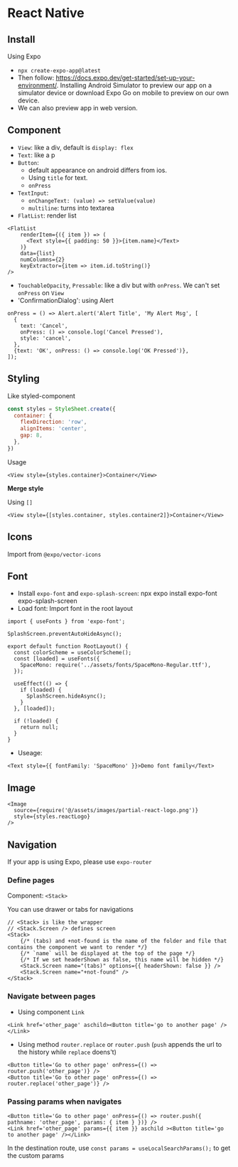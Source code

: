 # React Native

## Install

Using Expo

- `npx create-expo-app@latest`
- Then follow: <https://docs.expo.dev/get-started/set-up-your-environment/>. Installing Android Simulator to preview our app on a simulator device or download Expo Go on mobile to preview on our own device.
- We can also preview app in web version.

## Component

- `View`: like a div, default is `display: flex`
- `Text`: like a p
- `Button`: 
	- default appearance on android differs from ios. 
	- Using `title` for text. 
	- `onPress`
- `TextInput`:
	- `onChangeText: (value) => setValue(value)`
	- `multiline`: turns into textarea
- `FlatList`: render list

```tsx
<FlatList
    renderItem={({ item }) => (
      <Text style={{ padding: 50 }}>{item.name}</Text>
    )}
    data={list}
    numColumns={2}
    keyExtractor={item => item.id.toString()}
/>
```

- `TouchableOpacity`, `Pressable`: like a div but with `onPress`. We can't set `onPress` on `View`
- 'ConfirmationDialog': using Alert

```tsx
onPress = () => Alert.alert('Alert Title', 'My Alert Msg', [
  {
    text: 'Cancel',
    onPress: () => console.log('Cancel Pressed'),
    style: 'cancel',
  },
  {text: 'OK', onPress: () => console.log('OK Pressed')},
]);
```

## Styling

Like styled-component

```js
const styles = StyleSheet.create({
  container: {
    flexDirection: 'row',
    alignItems: 'center',
    gap: 8,
  },
})
```

Usage

```tsx	
<View style={styles.container}>Container</View>
```

**Merge style**

Using `[]`

```tsx
<View style={[styles.container, styles.container2]}>Container</View>
```

## Icons

Import from `@expo/vector-icons`

## Font

- Install `expo-font` and `expo-splash-screen`: npx expo install expo-font expo-splash-screen
- Load font: Import font in the root layout

```tsx
import { useFonts } from 'expo-font';

SplashScreen.preventAutoHideAsync();

export default function RootLayout() {
  const colorScheme = useColorScheme();
  const [loaded] = useFonts({
    SpaceMono: require('../assets/fonts/SpaceMono-Regular.ttf'),
  });

  useEffect(() => {
    if (loaded) {
      SplashScreen.hideAsync();
    }
  }, [loaded]);

  if (!loaded) {
    return null;
  }
}
```

- Useage:

```tsx
<Text style={{ fontFamily: 'SpaceMono' }}>Demo font family</Text>
```

## Image

```tsx
<Image
  source={require('@/assets/images/partial-react-logo.png')}
  style={styles.reactLogo}
/>
```


## Navigation

If your app is using Expo, please use `expo-router`

### Define pages

Component: `<Stack>`

You can use drawer or tabs for navigations

```tsx
// <Stack> is like the wrapper
// <Stack.Screen /> defines screen
<Stack>
	{/* (tabs) and +not-found is the name of the folder and file that contains the component we want to render */}
	{/* `name` will be displayed at the top of the page */}
	{/* If we set headerShown as false, this name will be hidden */}
	<Stack.Screen name="(tabs)" options={{ headerShown: false }} />
	<Stack.Screen name="+not-found" />
</Stack>
```

### Navigate between pages

- Using component `Link`

```tsx
<Link href='other_page' aschild><Button title='go to another page' /></Link>
```

- Using method `router.replace` or `router.push` (`push` appends the url to the history while `replace` doens't)

```tsx
<Button title='Go to other page' onPress={() => router.push('other_page')} />
<Button title='Go to other page' onPress={() => router.replace('other_page')} />
```

### Passing params when navigates

```tsx
<Button title='Go to other page' onPress={() => router.push({ pathname: 'other_page', params: { item } })} />
<Link href='other_page' params={{ item }} aschild ><Button title='go to another page' /></Link>
```

In the destination route, use `const params = useLocalSearchParams();` to get the custom params
